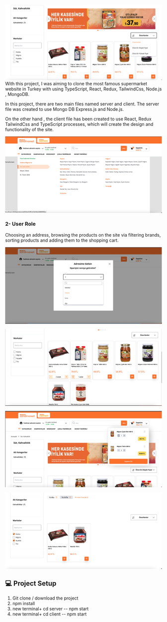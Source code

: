 ![](images/migros1.png)
With this project, I was aiming to clone the most famous supermarket website in Turkey with using TypeScript, React, Redux, TailwindCss, Node.js , MongoDB.

In this project, there are two main files named server and client. The server file was created to use Mongo DB Express.js and Node.js.

On the other hand , the client file has been created to use React, Redux TailwindCss and TypeScript processes, which will create the design and functionality of the site.

![](images/migros3.png)

### 2- User Role

Choosing an address, browsing the products on the site via filtering brands, sorting products and adding them to the shopping cart.

![](images/migros2.png)

![](images/migros7.png)

![](images/migros5.png)

![](images/migros4.png)

## :computer: Project Setup

1. Git clone / download the project
2. npm install
3. new terminal+ cd server -- npm start
4. new terminal+ cd client -- npm start
